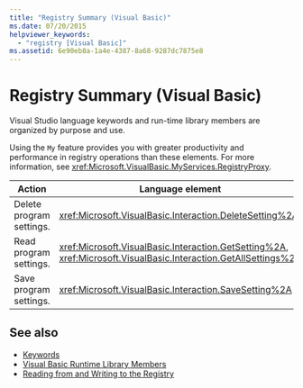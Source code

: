 ```yaml
---
title: "Registry Summary (Visual Basic)"
ms.date: 07/20/2015
helpviewer_keywords: 
  - "registry [Visual Basic]"
ms.assetid: 6e90eb8a-1a4e-4387-8a68-9287dc7875e8
---
```

# Registry Summary (Visual Basic)
Visual Studio language keywords and run-time library members are organized by purpose and use.  
  
 Using the `My` feature provides you with greater productivity and performance in registry operations than these elements. For more information, see <xref:Microsoft.VisualBasic.MyServices.RegistryProxy>.  
  
|**Action**|**Language element**|  
|----------------|--------------------------|  
|Delete program settings.|<xref:Microsoft.VisualBasic.Interaction.DeleteSetting%2A>|  
|Read program settings.|<xref:Microsoft.VisualBasic.Interaction.GetSetting%2A>, <xref:Microsoft.VisualBasic.Interaction.GetAllSettings%2A>|  
|Save program settings.|<xref:Microsoft.VisualBasic.Interaction.SaveSetting%2A>|  
  
## See also
- [Keywords](../../../visual-basic/language-reference/keywords/index.md)
- [Visual Basic Runtime Library Members](../../../visual-basic/language-reference/runtime-library-members.md)
- [Reading from and Writing to the Registry](../../../visual-basic/developing-apps/programming/computer-resources/reading-from-and-writing-to-the-registry.md)
